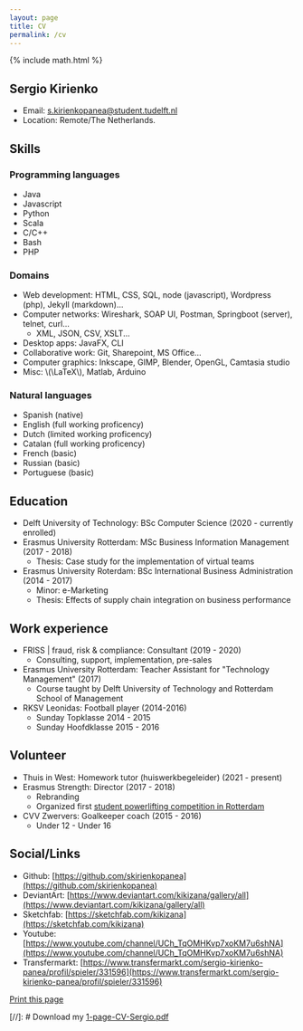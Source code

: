 ```yaml
---
layout: page
title: CV
permalink: /cv
---
```

{% include math.html %}

## Sergio Kirienko
* Email: s.kirienkopanea@student.tudelft.nl
* Location: Remote/The Netherlands.

## Skills
### Programming languages
* Java
* Javascript
* Python
* Scala
* C/C++
* Bash
* PHP
<!--More languages will go here as soon as I publish a github project. Then remove Natural language jitter to fit all in 1 page--> 

<!--Big data frameworks will go here-->

### Domains
* Web development: HTML, CSS, SQL, node (javascript), Wordpress (php), Jekyll (markdown)...
* Computer networks: Wireshark, SOAP UI, Postman, Springboot (server), telnet, curl...
  * XML, JSON, CSV, XSLT...
* Desktop apps: JavaFX, CLI
* Collaborative work: Git, Sharepoint, MS Office...
* Computer graphics: Inkscape, GIMP, Blender, OpenGL, Camtasia studio
* Misc: \\(\LaTeX\\), Matlab, Arduino

### Natural languages
* Spanish (native)
* English (full working proficency)
* Dutch (limited working proficency)
* Catalan (full working proficency)
* French (basic)
* Russian (basic)
* Portuguese (basic)

## Education
* Delft University of Technology: BSc Computer Science (2020 - currently enrolled)
* Erasmus University Rotterdam: MSc Business Information Management (2017 - 2018)
  * Thesis: Case study for the implementation of virtual teams
* Erasmus University Roterdam: BSc International Business Administration (2014 - 2017)
  * Minor: e-Marketing
  * Thesis: Effects of supply chain integration on business performance

## Work experience
* FRISS \| fraud, risk & compliance: Consultant (2019 - 2020)
  * Consulting, support, implementation, pre-sales
* Erasmus University Rotterdam: Teacher Assistant for "Technology Management" (2017)
  * Course taught by Delft University of Technology and Rotterdam School of Management
* RKSV Leonidas: Football player (2014-2016)
  * Sunday Topklasse 2014 - 2015
  * Sunday Hoofdklasse 2015 - 2016

## Volunteer
* Thuis in West: Homework tutor (huiswerkbegeleider) (2021 - present)
* Erasmus Strength: Director (2017 - 2018)
  * Rebranding
  * Organized first [student powerlifting competition in Rotterdam](https://www.youtube.com/watch?v=qGqPqr8v-oY)
* CVV Zwervers: Goalkeeper coach (2015 - 2016)
  * Under 12 - Under 16

## Social/Links
* Github: [https://github.com/skirienkopanea](https://github.com/skirienkopanea)
* DeviantArt: [https://www.deviantart.com/kikizana/gallery/all](https://www.deviantart.com/kikizana/gallery/all)
* Sketchfab: [https://sketchfab.com/kikizana](https://sketchfab.com/kikizana)
* Youtube: [https://www.youtube.com/channel/UCh_TqOMHKvp7xoKM7u6shNA](https://www.youtube.com/channel/UCh_TqOMHKvp7xoKM7u6shNA)
* Transfermarkt: [https://www.transfermarkt.com/sergio-kirienko-panea/profil/spieler/331596](https://www.transfermarkt.com/sergio-kirienko-panea/profil/spieler/331596)

<div class="noprint">
<a onclick="window.print();" href="#print">Print this page</a>
</div>

[//]: # Download my [1-page-CV-Sergio.pdf]("todo")

